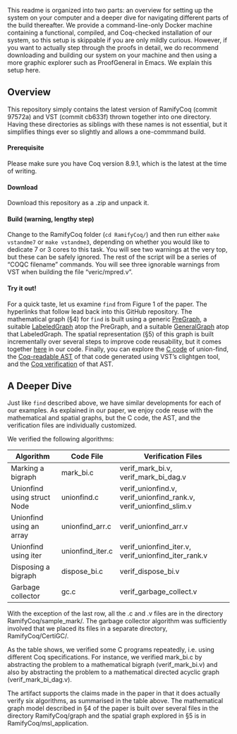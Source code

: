 This readme is organized into two parts: an overview for setting up the system on your computer and a deeper dive for navigating different parts of the build thereafter. We provide a command-line-only Docker machine containing a functional, compiled, and Coq-checked installation of our system, so this setup is skippable if you are only mildly curious. However, if you want to actually step through the proofs in detail, we do recommend downloading and building our system on your machine and then using a more graphic explorer such as ProofGeneral in Emacs. We explain this setup here. 

## Overview
This repository simply contains the latest version of RamifyCoq (commit 97572a) and VST (commit cb633f) thrown together into one directory. Having these directories as siblings with these names is not essential, but it simplifies things ever so slightly and allows a one-commmand build.


#### Prerequisite
Please make sure you have Coq version 8.9.1, which is the latest at the time of writing.


#### Download
Download this repository as a .zip and unpack it.


#### Build (warning, lengthy step)
Change to the RamifyCoq folder (`cd RamifyCoq/`) and then run either  `make vstandme7`  or  `make vstandme3`, depending on whether you would like to dedicate 7 or 3 cores to this task. You will see two warnings at the very top, but these can be safely ignored. The rest of the script will be a series of  “COQC filename” commands. You will see three ignorable warnings from VST when building the file “veric/mpred.v”.


#### Try it out!
For a quick taste, let us examine `find` from Figure 1 of the paper. The hyperlinks that follow lead back into this GitHub repository. The mathematical graph (§4) for `find` is built using a generic [PreGraph](https://github.com/anshumanmohan/RamifyCoq_VST/blob/f0afce0137ffdfe7635646f1398beae5224a14d8/RamifyCoq/graph/graph_model.v#L18-L23), a suitable [LabeledGraph](https://github.com/anshumanmohan/RamifyCoq_VST/blob/f0afce0137ffdfe7635646f1398beae5224a14d8/RamifyCoq/msl_application/UnionFindGraph.v#L35) atop the PreGraph, and a suitable [GeneralGraph](https://github.com/anshumanmohan/RamifyCoq_VST/blob/f0afce0137ffdfe7635646f1398beae5224a14d8/RamifyCoq/msl_application/UnionFindGraph.v#L26-L36) atop that LabeledGraph. The spatial representation (§5) of this graph is built incrementally over several steps to improve code reusability, but it comes together [here](https://github.com/anshumanmohan/RamifyCoq_VST/blob/f0afce0137ffdfe7635646f1398beae5224a14d8/RamifyCoq/sample_mark/verif_unionfind.v#L21-L25) in our code. Finally, you can explore the [C code](https://github.com/anshumanmohan/RamifyCoq_VST/blob/master/RamifyCoq/sample_mark/unionfind.c) of union-find, the [Coq-readable AST](https://github.com/anshumanmohan/RamifyCoq_VST/blob/master/RamifyCoq/sample_mark/unionfind.v) of that code generated using VST’s clightgen tool, and the [Coq verification](https://github.com/anshumanmohan/RamifyCoq_VST/blob/master/RamifyCoq/sample_mark/verif_unionfind.v) of that AST.

## A Deeper Dive
Just like `find` described above, we have similar developments for each of our examples. As explained in our paper, we enjoy code reuse with the mathematical and spatial graphs, but the C code, the AST, and the verification files are individually customized. 

We verified the following algorithms:
 
 
Algorithm | Code File | Verification Files
------|------ | -------------
Marking a bigraph | mark_bi.c | verif_mark_bi.v, verif_mark_bi_dag.v
Unionfind using struct Node | unionfind.c | verif_unionfind.v, verif_unionfind_rank.v, verif_unionfind_slim.v
Unionfind using an array | unionfind_arr.c | verif_unionfind_arr.v
Unionfind using iter | unionfind_iter.c | verif_unionfind_iter.v, verif_unionfind_iter_rank.v
Disposing a bigraph | dispose_bi.c | verif_dispose_bi.v
Garbage collector | gc.c | verif_garbage_collect.v

With the exception of the last row, all the .c and .v files are in the directory RamifyCoq/sample_mark/. The garbage collector algorithm was sufficiently involved that we placed its files in a separate directory, RamifyCoq/CertiGC/. 

As the table shows, we verified some C programs repeatedly, i.e. using different Coq specifications. For instance, we verified mark_bi.c by abstracting the problem to a mathematical bigraph (verif_mark_bi.v) and also by abstracting the problem to a mathematical directed acyclic graph (verif_mark_bi_dag.v).

The artifact supports the claims made in the paper in that it does actually verify six algorithms, as summarised in the table above. The mathematical graph model described in §4 of the paper is built over several files in the directory RamifyCoq/graph and the spatial graph explored in §5 is in RamifyCoq/msl_application.
